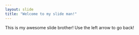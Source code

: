 ```yaml
---
layout: slide
title: "Welcome to my slide man!"
---
```

This is my awesome  slide brother!
Use the left arrow to go back!
